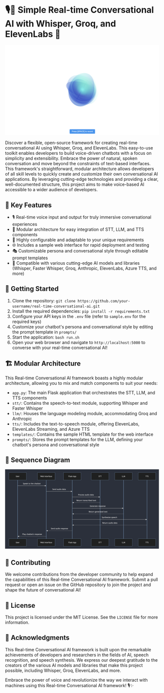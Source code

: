 # 🎙️🤖 Simple Real-time Conversational AI with Whisper, Groq, and ElevenLabs 🚀

![GUI](images/GUI.png)

Discover a flexible, open-source framework for creating real-time conversational AI using Whisper, Groq, and ElevenLabs. This easy-to-use toolkit enables developers to build voice-driven chatbots with a focus on simplicity and extensibility. Embrace the power of natural, spoken conversation and move beyond the constraints of text-based interfaces.
This framework's straightforward, modular architecture allows developers of all skill levels to quickly create and customize their own conversational AI applications. By leveraging cutting-edge technologies and providing a clear, well-documented structure, this project aims to make voice-based AI accessible to a wider audience of developers.

## 🌟 Key Features

- 🎙️ Real-time voice input and output for truly immersive conversational experiences
- 🧩 Modular architecture for easy integration of STT, LLM, and TTS components
- 🔧 Highly configurable and adaptable to your unique requirements
- 🌐 Includes a sample web interface for rapid deployment and testing
- 🎭 Customizable persona and conversational style through editable prompt templates
- 🌈 Compatible with various cutting-edge AI models and libraries (Whisper, Faster Whisper, Groq, Anthropic, ElevenLabs, Azure TTS, and more)

## 🚀 Getting Started

1. Clone the repository: `git clone https://github.com/your-username/real-time-conversational-ai.git`
2. Install the required dependencies: `pip install -r requirements.txt`
3. Configure your API keys in the `.env` file (refer to `sample.env` for the required keys)
4. Customize your chatbot's persona and conversational style by editing the prompt template in `prompts/`
5. Start the application: `bash run.sh`
6. Open your web browser and navigate to `http://localhost:5000` to converse with your real-time conversational AI!

## 🏗️ Modular Architecture

This Real-time Conversational AI framework boasts a highly modular architecture, allowing you to mix and match components to suit your needs:

- `app.py`: The main Flask application that orchestrates the STT, LLM, and TTS components
- `stt/`: Contains the speech-to-text module, supporting Whisper and Faster Whisper
- `llm/`: Houses the language modeling module, accommodating Groq and Anthropic
- `tts/`: Includes the text-to-speech module, offering ElevenLabs, ElevenLabs Streaming, and Azure TTS
- `templates/`: Contains the sample HTML template for the web interface
- `prompts/`: Stores the prompt templates for the LLM, defining your chatbot's persona and conversational style

## 🔀 Sequence Diagram

![Architecture Diagram](images/architecture-diagram.png)

## 🙌 Contributing

We welcome contributions from the developer community to help expand the capabilities of this Real-time Conversational AI framework. Submit a pull request or open an issue on the GitHub repository to join the project and shape the future of conversational AI!

## 📄 License

This project is licensed under the MIT License. See the `LICENSE` file for more information.

## 🙏 Acknowledgments

This Real-time Conversational AI framework is built upon the remarkable achievements of developers and researchers in the fields of AI, speech recognition, and speech synthesis. We express our deepest gratitude to the creators of the various AI models and libraries that make this project possible, including Whisper, Groq, ElevenLabs, and more.

Embrace the power of voice and revolutionize the way we interact with machines using this Real-time Conversational AI framework! 🎙️✨